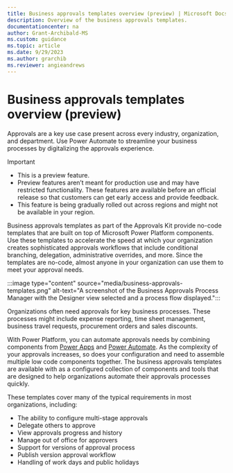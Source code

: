```yaml
---
title: Business approvals templates overview (preview) | Microsoft Docs
description: Overview of the business approvals templates.
documentationcenter: na
author: Grant-Archibald-MS
ms.custom: guidance
ms.topic: article
ms.date: 9/29/2023
ms.author: grarchib
ms.reviewer: angieandrews
---
```


# Business approvals templates overview (preview)

Approvals are a key use case present across every industry, organization, and department. Use Power Automate to streamline your business processes by digitalizing the approvals experience.

> [!IMPORTANT]
>
> - This is a preview feature.
> - Preview features aren’t meant for production use and may have restricted functionality. These features are available before an official release so that customers can get early access and provide feedback.
> - This feature is being gradually rolled out across regions and might not be available in your region.

Business approvals templates as part of the Approvals Kit provide no-code templates that are built on top of Microsoft Power Platform components. Use these templates to accelerate the speed at which your organization creates sophisticated approvals workflows that include conditional branching, delegation, administrative overrides, and more. Since the templates are no-code, almost anyone in your organization can use them to meet your approval needs.

:::image type="content" source="media/business-approvals-templates.png" alt-text="A screenshot of the Business Approvals Process Manager with the Designer view selected and a process flow displayed.":::

Organizations often need approvals for key business processes. These processes might include expense reporting, time sheet management, business travel requests, procurement orders and sales discounts.

With Power Platform, you can automate approvals needs by combining components from [Power Apps](https://make.powerapps.com) and [Power Automate](https://make.powerautomate.com). As the complexity of your approvals increases, so does your configuration and need to assemble multiple low code components together. The business approvals templates are available with as a configured collection of components and tools that are designed to help organizations automate their approvals processes quickly.

These templates cover many of the typical requirements in most organizations, including:

- The ability to configure multi-stage approvals
- Delegate others to approve
- View approvals progress and history
- Manage out of office for approvers
- Support for versions of approval process
- Publish version approval workflow
- Handling of work days and public holidays
